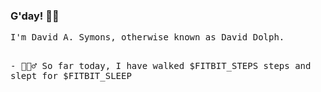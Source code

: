 ### G'day! 👋🏼

<samp>
<p>
I'm David A. Symons, otherwise known as David Dolph.
</p>
<br>
- 🚶🏼‍♂️ So far today, I have walked $FITBIT_STEPS steps and slept for $FITBIT_SLEEP
    
</samp>

<!--
**o6uoq/o6uoq** is a ✨ _special_ ✨ repository because its `README.md` (this file) appears on your GitHub profile.


Here are some ideas to get you started:

- 🔭 I’m currently working on ...
- 🌱 I’m currently learning ...
- 👯 I’m looking to collaborate on ...
- 🤔 I’m looking for help with ...
- 💬 Ask me about ...
- 📫 How to reach me: ...
- 😄 Pronouns: ...
- ⚡ Fun fact: ...
-->
